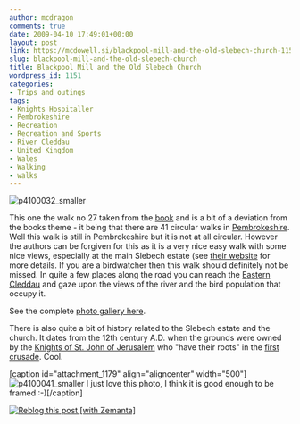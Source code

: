 ```yaml
---
author: mcdragon
comments: true
date: 2009-04-10 17:49:01+00:00
layout: post
link: https://mcdowell.si/blackpool-mill-and-the-old-slebech-church-1151.html
slug: blackpool-mill-and-the-old-slebech-church
title: Blackpool Mill and the Old Slebech Church
wordpress_id: 1151
categories:
- Trips and outings
tags:
- Knights Hospitaller
- Pembrokeshire
- Recreation
- Recreation and Sports
- River Cleddau
- United Kingdom
- Wales
- Walking
- walks
---
```


![p4100032_smaller](https://img.mcdowell.si/2009/04/p4100032_smaller1-1.jpg)

This one the walk no 27 taken from the [book](http://www.amazon.co.uk/Walking-Pembrokeshire-Circular-National-Cicerone/dp/1852844310) and is a bit of a deviation from the books theme - it being that there are 41 circular walks in [Pembrokeshire](http://en.wikipedia.org/wiki/Pembrokeshire). Well this walk is still in Pembrokeshire but it is not at all circular. However the authors can be forgiven for this as it is a very nice easy walk with some nice views, especially at the main Slebech estate (see [their website](http://www.slebech.co.uk/) for more details. If you are a birdwatcher then this walk should definitely not be missed. In quite a few places along the road you can reach the [Eastern Cleddau](http://en.wikipedia.org/wiki/River_Cleddau) and gaze upon the views of the river and the bird population that occupy it.

See the complete [photo gallery here](https://mcdowell.si/about/gallery?album=BlackpoolMillAndTheOldSlebechChurch).

There is also quite a bit of history related to the Slebech estate and the church. It dates from the 12th century A.D. when the grounds were owned by the [Knights of St. John of Jerusalem](http://en.wikipedia.org/wiki/Knights_Hospitaller) who "have their roots" in the [first crusade](http://en.wikipedia.org/wiki/First_Crusade). Cool.

[caption id="attachment_1179" align="aligncenter" width="500"]![p4100041_smaller](https://img.mcdowell.si/2009/04/p4100041_smaller1-1.jpg) I just love this photo, I think it is good enough to be framed :-)[/caption]



[![Reblog this post [with Zemanta]](http://img.zemanta.com/reblog_e.png?x-id=e49ce4e7-699d-45f5-a8d1-7f5f386e0425)](http://reblog.zemanta.com/zemified/e49ce4e7-699d-45f5-a8d1-7f5f386e0425/)
